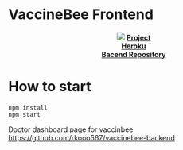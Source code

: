 # VaccineBee Frontend


<p align="center">
  <img src="http://res.cloudinary.com/ideation/image/upload/w_1920,c_fit/dt944g5kupifktmssawc.png" />
  <b>
    <a href=https://platform-gskimmunohack.bemyapp.com/#/projects/5b4a7d728c9a14000367f2d1>Project</a>
    <br />
    <a href=https://oshaw-vacspider-backend.herokuapp.com>Heroku</a>
    <br />
    <a href=https://github.com/rkooo567/VaccineBeeFrontend>Bacend Repository</a>
  </b>
</p>

# How to start
```
npm install
npm start
```

Doctor dashboard page for vaccinbee
https://github.com/rkooo567/vaccinebee-backend
